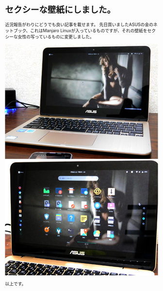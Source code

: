 # セクシーな壁紙にしました。
近況報告がわりにどうでも良い記事を載せます。
先日買いましたASUSの金のネットブック、これはManjaro Linuxが入っているものですが、それの壁紙をセクシーな女性の写っているものに変更しました。

![セクシーな壁紙のManjaro GNOME on ASUS VivoBook](images/分類なし/sexy-wallpaper-on-asus-gold-01.jpg)
![セクシーな壁紙のManjaro GNOME on ASUS VivoBook](images/分類なし/sexy-wallpaper-on-asus-gold-02.jpg)

以上です。

